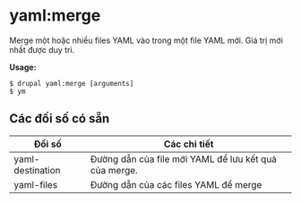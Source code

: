 # yaml:merge
Merge một hoặc nhiều files YAML vào trong một file YAML mới. Giá trị mới nhất được duy trì.

**Usage:**
```
$ drupal yaml:merge [arguments]
$ ym  
```

## Các đối số có sẵn
Đối số | Các chi tiết
---------|-------------
yaml-destination | Đường dẫn của file mới YAML để lưu kết quả của merge.
yaml-files | Đường dẫn của các files YAML để merge
